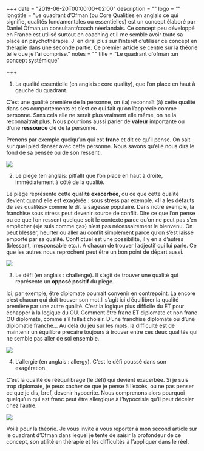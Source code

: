 +++
date = "2019-06-20T00:00:00+02:00"
description = ""
logo = ""
longtitle = "Le quadrant d’Ofman (ou Core Qualities en anglais ce qui signifie, qualités fondamentales ou essentielles) est un concept élaboré par Daniel Ofman,un consultant/coach néerlandais. Ce concept peu développé en France est  utilisé surtout  en coaching et il me semble avoir toute sa place en psychothérapie. J’ en dirai plus sur l’intérêt d’utiliser ce concept en thérapie dans une seconde partie. Ce premier article se centre sur la théorie telle que je l’ai comprise."
notes = ""
title = "Le quadrant d'ofman :un concept systémique"

+++
1. La qualité essentielle (en anglais : core quality), que l’on place en haut à gauche du quadrant.

C’est une qualité première de la personne, on (la) reconnaît (à) cette qualité dans ses comportements et c’est ce qui fait qu’on l’apprécie comme personne. Sans cela elle ne serait plus vraiment elle même, on ne la reconnaîtrait plus. Nous pourrions aussi parler de **valeur** importante ou d’une **ressource** clé de la personne.

Prenons par exemple quelqu’un qui est **franc** et dit ce qu’il pense. On sait sur quel pied danser avec cette personne. Nous savons qu’elle nous dira le fond de sa pensée ou de son ressenti.

![](https://res.cloudinary.com/dpjfqut00/w_900/v1561016874/quadrant%201.jpg)

2. Le piège (en anglais: pitfall) que l’on place en haut à droite, immédiatement à côté de la qualité.

Le piège représente cette **qualité exacerbée**, ou ce que cette qualité devient quand elle est exagérée : sous stress par exemple. «Il a les défauts de ses qualités» comme le dit la sagesse populaire. Dans notre exemple, la franchise sous stress peut devenir source de conflit. Dire ce que l’on pense ou ce que l’on ressent quelque soit le contexte parce qu’on ne peut pas s’en empêcher («je suis comme ça») n’est pas nécessairement le bienvenu. On peut blesser, heurter ou aller au conflit simplement parce qu’on s’est laissé emporté par sa qualité. Conflictuel est une possibilité, il y en a d’autres (blessant, irresponsable etc.). A chacun de trouver l’adjectif qui lui parle. Ce que les autres nous reprochent peut être un bon point de départ aussi.

**![](https://res.cloudinary.com/dpjfqut00/w_900/v1561017052/quadrant%202jpeg.jpg)**

3. Le défi (en anglais : challenge). Il s’agit de trouver une qualité qui représente un **opposé positif** du piège.

Ici, par exemple, être diplomate pourrait convenir en contrepoint. La encore c’est chacun qui doit trouver son mot.Il s’agit ici d’équilibrer la qualité première par une autre qualité. C’est la logique plus difficile du ET pour échapper à la logique du OU. Comment être franc ET diplomate et non franc OU diplomate, comme s’il fallait choisir. D’une franchise diplomate ou d’une diplomatie franche... Au delà du jeu sur les mots, la difficulté est de maintenir un équilibre précaire toujours à trouver entre ces deux qualités qui ne semble pas aller de soi ensemble.

**![](https://res.cloudinary.com/dpjfqut00/w_900/v1561017061/quadrant%203jpeg.jpg)**

4. L’allergie (en anglais : allergy). C’est le défi poussé dans son exagération.

C’est la qualité de rééquilibrage (le défi) qui devient exacerbée. Si je suis trop diplomate, je peux cacher ce que je pense à l’excès, ou ne pas penser ce que je dis, bref, devenir hypocrite. Nous comprenons alors pourquoi quelqu’un qui est franc peut être allergique à l’hypocrisie qu’il peut déceler chez l’autre.

**![](https://res.cloudinary.com/dpjfqut00/w_900/v1561017066/quadrant%204jpeg.jpg)**

Voilà pour la théorie. Je vous invite à vous reporter à mon second article sur le quadrant d’Ofman dans lequel je tente de saisir la profondeur de ce concept, son utilité en thérapie et les difficultés à l’appliquer dans le réel.